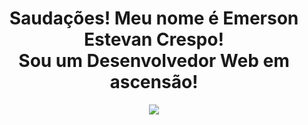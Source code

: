 <div align="center">
<h1> Saudações! Meu nome é Emerson Estevan Crespo!<br>Sou um Desenvolvedor Web em ascensão! </h1>
<img align="center" src="https://i.pinimg.com/originals/49/1e/cf/491ecfcebd2192e29b758ca798717ec6.gif">
</div>




